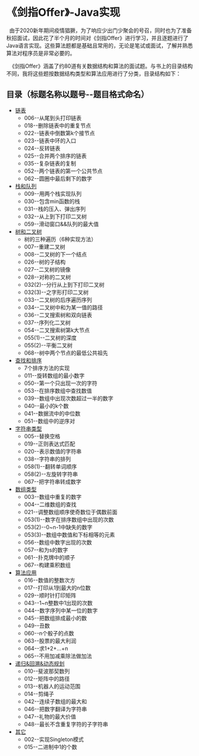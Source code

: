 《剑指Offer》-Java实现
===========================

&nbsp;&nbsp;由于2020新年期间疫情猖獗，为了响应少出门少聚会的号召，同时也为了准备秋招面试，因此花了半个月的时间对《剑指Offer》进行学习，并且逐题进行了Java语言实现。这些算法题都是基础且常用的，无论是笔试或面试，了解并熟悉算法对程序员是非常必要的。



&nbsp;&nbsp;《剑指Offer》涵盖了约80道有关数据结构和算法的面试题。与书上的目录结构不同，我将这些题按数据结构类型和算法应用进行了分类，目录结构如下：


## 目录（标题名称以题号--题目格式命名）
* [链表](/src/Linklist_Question)
    * 006--从尾到头打印链表
    * 018--删除链表中的重复节点
    * 022--链表中倒数第k个接节点
    * 023--链表中环的入口
    * 024--反转链表
    * 025--合并两个排序的链表    
    * 035--复杂链表的复制
    * 052--两个链表的第一个公共节点
    * 062--圆圈中最后剩下的数字
* [栈和队列](/src/StackQueue_Question)
    * 009--用两个栈实现队列
    * 030--包含min函数的栈
    * 031--栈的压入、弹出序列
    * 032--从上到下打印二叉树
    * 059--滑动窗口&&队列的最大值
* [树和二叉树](/src/Tree_Question)
    * 树的三种遍历（6种实现方法）
    * 007--重建二叉树
    * 008--二叉树的下一个结点
    * 026--树的子结构
    * 027--二叉树的镜像
    * 028--对称的二叉树
    * 032(2)--分行从上到下打印二叉树
    * 032(3)--之字形打印二叉树
    * 033--二叉树的后序遍历序列
    * 034--二叉树中和为某一值的路径
    * 036--二叉搜索树和双向链表
    * 037--序列化二叉树
    * 054--二叉搜索树第k大节点
    * 055(1)--二叉树的深度
    * 055(2)--平衡二叉树
    * 068--树中两个节点的最低公共祖先
* [查找和排序](/src/Search_Sort_Question)
    * 7个排序方法的实现
    * 011--旋转数组的最小数字
    * 050--第一个只出现一次的字符
    * 053--在排序数组中查找数值
    * 039--数组中出现次数超过一半的数字
    * 040--最小的k个数
    * 041--数据流中的中位数
    * 051--数组中的逆序对
* [字符串类型](/src/String_Question)
    * 005--替换空格
    * 019--正则表达式匹配
    * 020--表示数值的字符串
    * 038--字符串的排列
    * 058(1)--翻转单词顺序
    * 058(2)--左旋转字符串
    * 067--把字符串转成数字
* [数组类型](/src/Array_Question)
    * 003--数组中重复的数字
    * 004--二维数组的查找
    * 021--调整数组顺序使奇数位于偶数前面
    * 053(1)--数字在排序数组中出现的次数
    * 053(2)--0~n-1中缺失的数字
    * 053(3)--数组中数值和下标相等的元素
    * 056--数组中数字出现的次数
    * 057--和为s的数字
    * 061--扑克牌中的顺子
    * 067--构建乘积数组
* [算法应用](/src/Alg_Question)
    * 016--数值的整数次方
    * 017--打印从1到最大的n位数
    * 029--顺时针打印矩阵
    * 043--1\~n整数中1出现的次数
    * 044--数字序列中某一位的数字
    * 045--把数组排成最小的数
    * 049--丑数
    * 060--n个骰子的点数
    * 063--股票的最大利润
    * 064--求1+2+...+n
    * 065--不用加减乘除法做加法
* [递归&回溯&动态规划](/src/Dp_Question)
    * 010--斐波那契数列
    * 012--矩阵中的路径
    * 013--机器人的运动范围
    * 014--剪绳子
    * 042--连续子数组的最大和
    * 046--把数字翻译为字符串
    * 047--礼物的最大价值
    * 048--最长不含重复字符的子字符串
* [其它](/src/Else_Question)
   * 002--实现Singleton模式
   * 015--二进制中1的个数
    
    
    
    
    
    
    
   
    
    
    
    
    
    
